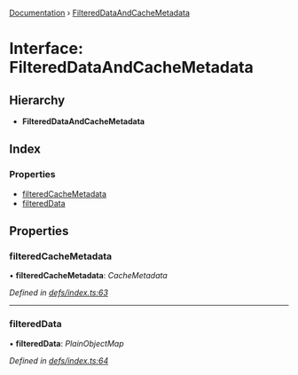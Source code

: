 [Documentation](../README.md) › [FilteredDataAndCacheMetadata](filtereddataandcachemetadata.md)

# Interface: FilteredDataAndCacheMetadata

## Hierarchy

* **FilteredDataAndCacheMetadata**

## Index

### Properties

* [filteredCacheMetadata](filtereddataandcachemetadata.md#filteredcachemetadata)
* [filteredData](filtereddataandcachemetadata.md#filtereddata)

## Properties

###  filteredCacheMetadata

• **filteredCacheMetadata**: *CacheMetadata*

*Defined in [defs/index.ts:63](https://github.com/badbatch/graphql-box/blob/1c5407ab/packages/client/src/defs/index.ts#L63)*

___

###  filteredData

• **filteredData**: *PlainObjectMap*

*Defined in [defs/index.ts:64](https://github.com/badbatch/graphql-box/blob/1c5407ab/packages/client/src/defs/index.ts#L64)*
